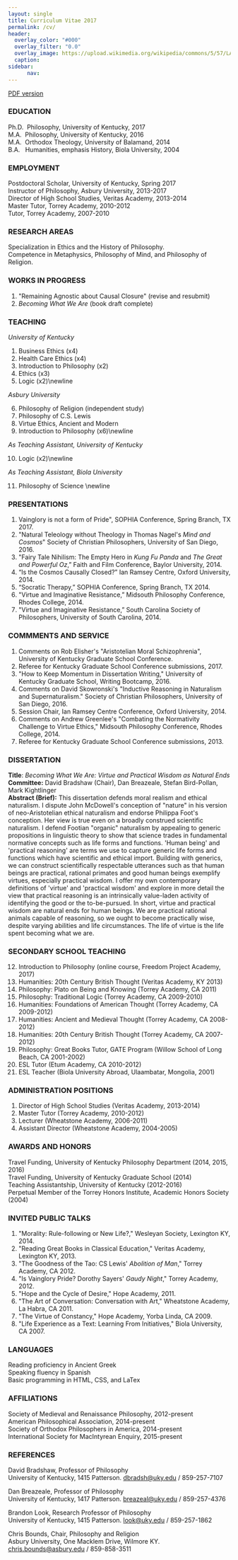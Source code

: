 ```yaml
---
layout: single
title: Curriculum Vitae 2017
permalink: /cv/
header:
  overlay_color: "#000"
  overlay_filter: "0.0"
  overlay_image: https://upload.wikimedia.org/wikipedia/commons/5/57/LA_Skyline_Mountains2.jpg
  caption: 
sidebar: 
      nav: 
--- 
```


[PDF version](http://www.keithbuhler.com/Buhler-CV.pdf)


### EDUCATION

Ph.D.&nbsp;  Philosophy, University of Kentucky, 2017    
M.A.&nbsp; Philosophy, University of Kentucky, 2016      
M.A.&nbsp; Orthodox Theology, University of Balamand, 2014         
B.A.&nbsp;&nbsp; Humanities, emphasis History, Biola University, 2004


### EMPLOYMENT
Postdoctoral Scholar, University of Kentucky,  Spring 2017    
Instructor of Philosophy, Asbury University, 2013-2017       
Director of High School Studies, Veritas Academy, 2013-2014   
Master Tutor, Torrey Academy, 2010-2012   
Tutor, Torrey Academy, 2007-2010  

### RESEARCH AREAS
Specialization in Ethics and the History of Philosophy.     
Competence in Metaphysics, Philosophy of Mind, and Philosophy of Religion. 


### WORKS IN PROGRESS
1. "Remaining Agnostic about Causal Closure" (revise and resubmit)
4. *Becoming What We Are* (book draft complete)

  


### TEACHING 

*University of Kentucky*

1. Business Ethics  (x4)
2. Health Care Ethics (x4)
3. Introduction to Philosophy (x2)
4. Ethics (x3)
5. Logic (x2)\newline

*Asbury University*

6. Philosophy of Religion (independent study)
7. Philosophy of C.S. Lewis 
8. Virtue Ethics, Ancient and Modern 
9. Introduction to Philosophy (x6)\newline

*As Teaching Assistant, University of Kentucky*

10. Logic (x2)\newline

*As Teaching Assistant, Biola University*  

11. Philosophy of Science \newline




### PRESENTATIONS

1. Vainglory is not a form of Pride", SOPHIA Conference, Spring Branch, TX 2017.
2. "Natural Teleology without Theology in Thomas Nagel's *Mind and Cosmos*" Society of Christian Philosophers, University of San Diego, 2016.
2. "Fairy Tale Nihilism: The Empty Hero in *Kung Fu Panda* and *The Great and Powerful Oz*,”  Faith and Film Conference, Baylor University, 2014.
3. “Is the Cosmos Causally Closed?” Ian Ramsey Centre, Oxford University, 2014.
4. “Socratic Therapy,” SOPHIA Conference, Spring Branch, TX 2014.
5. "Virtue and Imaginative Resistance,” Midsouth Philosophy Conference, Rhodes College, 2014.
6. "Virtue and Imaginative Resistance,” South Carolina Society of Philosophers, University of South Carolina, 2014.



### COMMMENTS AND SERVICE

1. Comments on Rob Elisher's "Aristotelian Moral Schizophrenia", University of Kentucky Graduate School Conference.
1. Referee for Kentucky Graduate School Conference submissions, 2017.
2. "How to Keep Momentum in Dissertation Writing," University of Kentucky Graduate School, Writing Bootcamp, 2016. 
2. Comments on David Skowronski's "Inductive Reasoning in Naturalism and Supernaturalism." Society of Christian Philosophers, University of San Diego, 2016.
3. Session Chair, Ian Ramsey Centre Conference, Oxford University, 2014.
2. Comments on Andrew Greenlee's "Combating the Normativity Challenge to Virtue Ethics," Midsouth Philosophy Conference, Rhodes College, 2014.
4. Referee for Kentucky Graduate School Conference submissions, 2013.


### DISSERTATION
**Title**: *Becoming What We Are: Virtue and Practical Wisdom as Natural Ends*   
**Committee:** David Bradshaw (Chair), Dan Breazeale, Stefan Bird-Pollan, Mark Kightlinger      
**Abstract (Brief):** This dissertation defends moral realism and ethical naturalism. I dispute John McDowell's conception of "nature" in his version of neo-Aristotelian ethical naturalism and endorse Philippa Foot's conception. Her view is true even on a broadly construed scientific naturalism.  I defend Footian "organic" naturalism by appealing to generic propositions in linguistic theory to show that science trades in fundamental normative concepts such as life forms and functions. 'Human being' and 'practical reasoning' are terms we use to capture generic life forms and functions which have scientific and ethical import. Building with generics, we can construct scientifically respectable utterances such as that human beings are practical, rational primates and good human beings exemplify virtues, especially practical wisdom. I offer my own contemporary definitions of 'virtue' and 'practical wisdom' and explore in more detail the view that practical reasoning is an intrinsically value-laden activity of identifying the good or the to-be-pursued. In short, virtue and practical wisdom are natural ends for human beings. We are practical rational animals capable of reasoning, so we ought to become practically wise, despite varying abilities and life circumstances. The life of virtue is the life spent becoming what we are. 






### SECONDARY SCHOOL TEACHING

12. Introduction to Philosophy (online course, Freedom Project Academy, 2017)
12. Humanities: 20th Century British Thought (Veritas Academy, KY 2013)
13. Philosophy: Plato on Being and Knowing (Torrey Academy, CA 2011)
14. Philosophy: Traditional Logic  (Torrey Academy, CA 2009-2010)
15. Humanities: Foundations of American Thought  (Torrey Academy, CA 2009-2012)
16. Humanities: Ancient and Medieval Thought  (Torrey Academy, CA 2008-2012)
17. Humanities: 20th Century British Thought  (Torrey Academy, CA 2007-2012)
18. Philosophy: Great Books Tutor, GATE Program (Willow School of Long Beach, CA 2001-2002)
19. ESL Tutor  (Etum Academy, CA 2010-2012)
20. ESL Teacher (Biola University Abroad, Ulaambatar, Mongolia, 2001) 


### ADMINISTRATION POSITIONS
1. Director of High School Studies (Veritas Academy, 2013-2014)
2. Master Tutor (Torrey Academy, 2010-2012)
3. Lecturer (Wheatstone Academy, 2006-2011)
6. Assistant Director (Wheatstone Academy, 2004-2005)





### AWARDS AND HONORS

Travel Funding, University of Kentucky Philosophy Department (2014, 2015, 2016)      
Travel Funding, University of Kentucky Graduate School (2014)     
Teaching Assistantship, University of Kentucky (2012-2016)     
Perpetual Member of the Torrey Honors Institute, Academic Honors Society (2004)         


### INVITED PUBLIC TALKS

1. "Morality: Rule-following or New Life?," Wesleyan Society, Lexington KY, 2014.
2. "Reading Great Books in Classical Education," Veritas Academy, Lexington KY, 2013.
3. "The Goodness of the Tao: CS Lewis' *Abolition of Man*," Torrey Academy, CA  2012.
4. "Is Vainglory Pride? Dorothy Sayers' *Gaudy Night*," Torrey Academy, 2012.
5. "Hope and the Cycle of Desire," Hope Academy, 2011.
6. "The Art of Conversation: Conversation with Art," Wheatstone Academy, La Habra, CA 2011.
7. "The Virtue of Constancy," Hope Academy, Yorba Linda, CA 2009.
8. "Life Experience as a Text: Learning From Initiatives," Biola University, CA 2007.


### LANGUAGES
Reading proficiency in Ancient Greek  
Speaking fluency in Spanish  
Basic programming in HTML, CSS, and LaTex  

### AFFILIATIONS
Society of Medieval and Renaissance Philosophy, 2012-present      
American Philosophical Association, 2014-present   
Society of Orthodox Philosophers in America, 2014-present  
International Society for MacIntyrean Enquiry, 2015-present       




### REFERENCES

David Bradshaw, Professor of Philosophy   
University of Kentucky, 1415 Patterson. [dbradsh@uky.edu](emailto:dbradsh@uky.edu) / 859-257-7107

Dan Breazeale, Professor of Philosophy    
University of Kentucky, 1417 Patterson. [breazeal@uky.edu](emailto:breazeal@uky.edu) / 859-257-4376

Brandon Look, Research Professor of Philosophy     
University of Kentucky, 1415 Patterson. look@uky.edu / 859-257-1862   

Chris Bounds, Chair, Philosophy and Religion    
Asbury University, One Macklem Drive, Wilmore KY. [chris.bounds@asbury.edu](emailto:chris.bounds@asbury.edu) / 859-858-3511  
